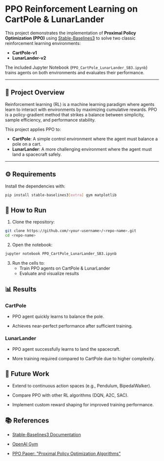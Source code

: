 # PPO Reinforcement Learning on CartPole & LunarLander

This project demonstrates the implementation of **Proximal Policy Optimization (PPO)** using [Stable-Baselines3](https://github.com/DLR-RM/stable-baselines3) to solve two classic reinforcement learning environments:

- **CartPole-v1**
- **LunarLander-v2**

The included Jupyter Notebook (`PPO_CartPole_LunarLander_SB3.ipynb`) trains agents on both environments and evaluates their performance.

---

## 📌 Project Overview
Reinforcement learning (RL) is a machine learning paradigm where agents learn to interact with environments by maximizing cumulative rewards. PPO is a policy-gradient method that strikes a balance between simplicity, sample efficiency, and performance stability.

This project applies PPO to:
- **CartPole**: A simple control environment where the agent must balance a pole on a cart.
- **LunarLander**: A more challenging environment where the agent must land a spacecraft safely.

---

## ⚙️ Requirements
Install the dependencies with:
```bash
pip install stable-baselines3[extra] gym matplotlib
```

## 🚀 How to Run

1. Clone the repository:
```bash
git clone https://github.com/<your-username>/<repo-name>.git
cd <repo-name>
```
2. Open the notebook:
```bash
jupyter notebook PPO_CartPole_LunarLander_SB3.ipynb
```
3. Run the cells to:
    - Train PPO agents on CartPole & LunarLander
    - Evaluate and visualize results

## 📊 Results
### CartPole

- PPO agent quickly learns to balance the pole.

- Achieves near-perfect performance after sufficient training.

### LunarLander

- PPO agent successfully learns to land the spacecraft.

- More training required compared to CartPole due to higher complexity.

## 🔮 Future Work

- Extend to continuous action spaces (e.g., Pendulum, BipedalWalker).

- Compare PPO with other RL algorithms (DQN, A2C, SAC).

- Implement custom reward shaping for improved training performance.

## 📚 References

- [Stable-Baselines3 Documentation](https://stable-baselines3.readthedocs.io/)

- [OpenAI Gym](https://gymnasium.farama.org/)

- [PPO Paper: "Proximal Policy Optimization Algorithms"](https://arxiv.org/abs/1707.06347)
